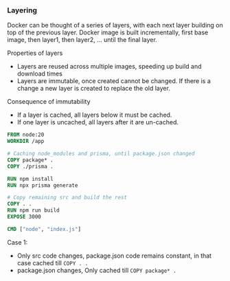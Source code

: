 ### Layering
Docker can be thought of a series of layers, with each next layer building on top of the previous layer. Docker image is built incrementally, first base image, then layer1, then layer2, ... until the final layer.

Properties of layers
- Layers are reused across multiple images, speeding up build and download times
- Layers are immutable, once created cannot be changed. If there is a change a new layer is created to replace the old layer.

Consequence of immutability
- If a layer is cached, all layers below it must be cached.
- If one layer is uncached, all layers after it are un-cached.

```Dockerfile
FROM node:20
WORKDIR /app

# Caching node_modules and prisma, until package.json changed
COPY package* .
COPY ./prisma .

RUN npm install
RUN npx prisma generate

# Copy remaining src and build the rest
COPY . .
RUN npm run build
EXPOSE 3000

CMD ["node", "index.js"]
```


Case 1:
- Only src code changes, package.json code remains constant, in that case cached till `COPY . .`
- package.json changes, Only cached till `COPY package* .`

